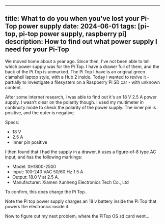 ----
title: What to do you when you've lost your Pi-Top power supply
date: 2024-06-01
tags: [pi-top, pi-top power supply, raspberry pi]
description: How to find out what power supply I need for your Pi-Top
---
We moved home about a year ago. Since then, I've not been able to tell which power supply was for the Pi Top. I have a drawer full of them, and the back of the Pi Top is unmarked. The Pi Top I have is an original green clamshell laptop style, with a Hub 2 inside. Today I wanted to revive it - partially to investigate a filesystem on a Raspberry Pi SD car - with unknown content.

After some internet research, I was able to find out it's an 18 V 2.5 A power supply. I wasn't clear on the polarity though. I used my multimeter in continuity mode to check the polarity of the power supply. The inner pin is positive, and the outer is negative.

Specs:
- 18 V
- 2.5 A
- Inner pin positive

I then found that I had the supply in a drawer, it uses a figure-of-8 type AC input, and has the following markings:

- Model: XH1800-2500
- Input: 100-240 VAC 50/60 Hz 1.5 A
- Output: 18.0 V at  2.5 A.
- Manufacturer: Xiamen Xunheng Electronics Tech Co., Ltd

To confirm, this does charge the Pi Top.

Note the Pi top power supply charges an 18 v battery inside the Pi Top that powers the electronics inside it.

Now to figure out my next problem, where the PiTop OS sd card went...
